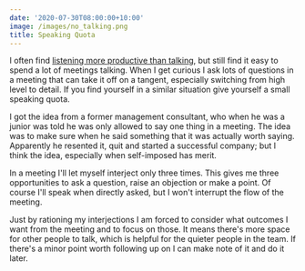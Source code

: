 ```yaml
---
date: '2020-07-30T08:00:00+10:00'
image: /images/no_talking.png
title: Speaking Quota
---
```


I often find [listening more productive than talking](/listening), but still find it easy to spend a lot of meetings talking.
When I get curious I ask lots of questions in a meeting that can take it off on a tangent, especially switching from high level to detail.
If you find yourself in a similar situation give yourself a small speaking quota.

I got the idea from a former management consultant, who when he was a junior was told he was only allowed to say one thing in a meeting.
The idea was to make sure when he said something that it was actually worth saying.
Apparently he resented it, quit and started a successful company; but I think the idea, especially when self-imposed has merit.

In a meeting I'll let myself interject only three times.
This gives me three opportunities to ask a question, raise an objection or make a point.
Of course I'll speak when directly asked, but I won't interrupt the flow of the meeting.

Just by rationing my interjections I am forced to consider what outcomes I want from the meeting and to focus on those.
It means there's more space for other people to talk, which is helpful for the quieter people in the team.
If there's a minor point worth following up on I can make note of it and do it later.
